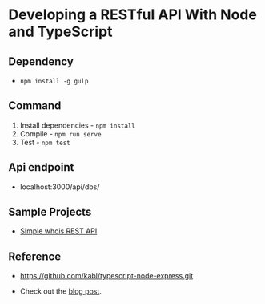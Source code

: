 # Developing a RESTful API With Node and TypeScript

## Dependency
- `npm install -g gulp`

## Command
1. Install dependencies - `npm install`
1. Compile - `npm run serve`
1. Test - `npm test`

## Api endpoint
- localhost:3000/api/dbs/

## Sample Projects

- [Simple whois REST API](https://github.com/wingsuitist/whoissv)

## Reference
- https://github.com/kabl/typescript-node-express.git

- Check out the [blog post](http://mherman.org/blog/2016/11/05/developing-a-restful-api-with-node-and-typescript/#.WB3zyeErJE4).
